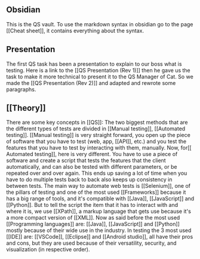 ## Obsidian

 This is the QS vault. To use the markdown syntax in obsidian go to the page [[Cheat sheet]], it contains everything about the syntax.

## Presentation

 The first QS task has been a presentation to explain to our boss what is testing. Here is a link to the [[QS Presentation (Rev 1)]] then he gave us the task to make it more technical to present it to the QS Manager of Cat. So we made the [[QS Presentation (Rev 2)]] and adapted and rewrote some paragraphs.

## [[Theory]]

There are some key concepts in [[QS]]: The two biggest methods that are the different types of tests are divided in [[Manual testing]], [[Automated testing]]. [[Manual testing]] is very straight forward, you open up the piece of software that you have to test (web, app, [[API]], etc.) and you test the features that you have to test by interacting with them, manually. Now, for[[ Automated testing]], here is very different. You have to use a piece of software and create a script that tests the features that the client automatically, and can also be tested with different parameters, or be repeated over and over again. This ends up saving a lot of time when you have to do multiple tests back to back also keeps up consistency in between tests. The main way to automate web tests is [[Selenium]], one of the pillars of testing and one of the most used [[Frameworks]] because it has a big range of tools, and it's compatible with [[Java]], [[JavaScript]] and [[Python]]. But to tell the script the item that it has to interact with and where it is, we use [[XPath]], a markup language that gets use because it's a more compact version of [[XML]]. Now as said before the most used [[Programming languages]] are: [[Java]], [[JavaScript]] and [[Python]] mostly because of their wide use in the industry. In testing the 3 most used [[IDE]] are: [[VSCode]], [[Eclipse]] and [[Android studio]], all have their pros and cons, but they are used because of their versatility, security, and visualization (in respective order).